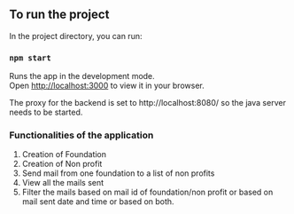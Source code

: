 ## To run the project

In the project directory, you can run:

### `npm start`

Runs the app in the development mode.\
Open [http://localhost:3000](http://localhost:3000) to view it in your browser.


The proxy for the backend is set to http://localhost:8080/ so the java server needs to be started.

### Functionalities of the application

1. Creation of Foundation
2. Creation of Non profit
3. Send mail from one foundation to a list of non profits
4. View all the mails sent
5. Filter the mails based on mail id of foundation/non profit or based on mail sent date and time or based on both.

